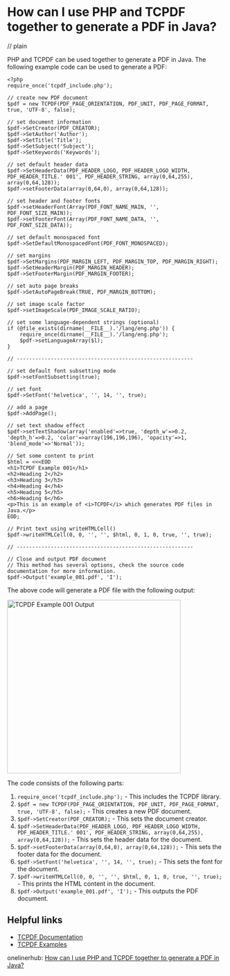 # How can I use PHP and TCPDF together to generate a PDF in Java?
// plain

PHP and TCPDF can be used together to generate a PDF in Java. The following example code can be used to generate a PDF:
```
<?php
require_once('tcpdf_include.php');

// create new PDF document
$pdf = new TCPDF(PDF_PAGE_ORIENTATION, PDF_UNIT, PDF_PAGE_FORMAT, true, 'UTF-8', false);

// set document information
$pdf->SetCreator(PDF_CREATOR);
$pdf->SetAuthor('Author');
$pdf->SetTitle('Title');
$pdf->SetSubject('Subject');
$pdf->SetKeywords('Keywords');

// set default header data
$pdf->SetHeaderData(PDF_HEADER_LOGO, PDF_HEADER_LOGO_WIDTH, PDF_HEADER_TITLE.' 001', PDF_HEADER_STRING, array(0,64,255), array(0,64,128));
$pdf->setFooterData(array(0,64,0), array(0,64,128));

// set header and footer fonts
$pdf->setHeaderFont(Array(PDF_FONT_NAME_MAIN, '', PDF_FONT_SIZE_MAIN));
$pdf->setFooterFont(Array(PDF_FONT_NAME_DATA, '', PDF_FONT_SIZE_DATA));

// set default monospaced font
$pdf->SetDefaultMonospacedFont(PDF_FONT_MONOSPACED);

// set margins
$pdf->SetMargins(PDF_MARGIN_LEFT, PDF_MARGIN_TOP, PDF_MARGIN_RIGHT);
$pdf->SetHeaderMargin(PDF_MARGIN_HEADER);
$pdf->SetFooterMargin(PDF_MARGIN_FOOTER);

// set auto page breaks
$pdf->SetAutoPageBreak(TRUE, PDF_MARGIN_BOTTOM);

// set image scale factor
$pdf->setImageScale(PDF_IMAGE_SCALE_RATIO);

// set some language-dependent strings (optional)
if (@file_exists(dirname(__FILE__).'/lang/eng.php')) {
    require_once(dirname(__FILE__).'/lang/eng.php');
    $pdf->setLanguageArray($l);
}

// ---------------------------------------------------------

// set default font subsetting mode
$pdf->setFontSubsetting(true);

// set font
$pdf->SetFont('helvetica', '', 14, '', true);

// add a page
$pdf->AddPage();

// set text shadow effect
$pdf->setTextShadow(array('enabled'=>true, 'depth_w'=>0.2, 'depth_h'=>0.2, 'color'=>array(196,196,196), 'opacity'=>1, 'blend_mode'=>'Normal'));

// Set some content to print
$html = <<<EOD
<h1>TCPDF Example 001</h1>
<h2>Heading 2</h2>
<h3>Heading 3</h3>
<h4>Heading 4</h4>
<h5>Heading 5</h5>
<h6>Heading 6</h6>
<p>This is an example of <i>TCPDF</i> which generates PDF files in Java.</p>
EOD;

// Print text using writeHTMLCell()
$pdf->writeHTMLCell(0, 0, '', '', $html, 0, 1, 0, true, '', true);

// ---------------------------------------------------------

// Close and output PDF document
// This method has several options, check the source code documentation for more information.
$pdf->Output('example_001.pdf', 'I');
```

The above code will generate a PDF file with the following output:

<img src="example_001.png" alt="TCPDF Example 001 Output" width="400">

The code consists of the following parts:

1. `require_once('tcpdf_include.php');` - This includes the TCPDF library.
2. `$pdf = new TCPDF(PDF_PAGE_ORIENTATION, PDF_UNIT, PDF_PAGE_FORMAT, true, 'UTF-8', false);` - This creates a new PDF document.
3. `$pdf->SetCreator(PDF_CREATOR);` - This sets the document creator.
4. `$pdf->SetHeaderData(PDF_HEADER_LOGO, PDF_HEADER_LOGO_WIDTH, PDF_HEADER_TITLE.' 001', PDF_HEADER_STRING, array(0,64,255), array(0,64,128));` - This sets the header data for the document.
5. `$pdf->setFooterData(array(0,64,0), array(0,64,128));` - This sets the footer data for the document.
6. `$pdf->SetFont('helvetica', '', 14, '', true);` - This sets the font for the document.
7. `$pdf->writeHTMLCell(0, 0, '', '', $html, 0, 1, 0, true, '', true);` - This prints the HTML content in the document.
8. `$pdf->Output('example_001.pdf', 'I');` - This outputs the PDF document.

## Helpful links

- [TCPDF Documentation](https://tcpdf.org/docs.php)
- [TCPDF Examples](https://tcpdf.org/examples/)

onelinerhub: [How can I use PHP and TCPDF together to generate a PDF in Java?](https://onelinerhub.com/php-tcpdf/how-can-i-use-php-and-tcpdf-together-to-generate-a-pdf-in-java)